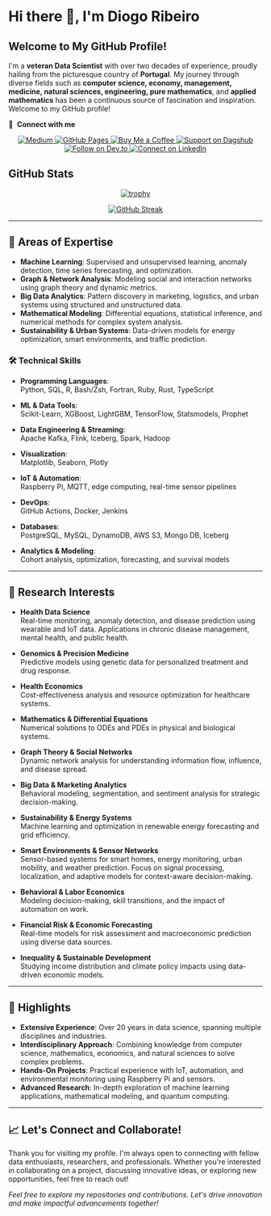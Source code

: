 # Hi there 👋, I'm Diogo Ribeiro

## Welcome to My GitHub Profile!

I'm a **veteran Data Scientist** with over two decades of experience, proudly hailing from the picturesque country of **Portugal**. My journey through diverse fields such as **computer science, economy, management, medicine, natural sciences, engineering, pure mathematics**, and **applied mathematics** has been a continuous source of fascination and inspiration. Welcome to my GitHub profile!

🔗 &nbsp;**Connect with me**

<div align="center">
  <a href="https://medium.com/@neverforget-1975">
    <img src="https://img.shields.io/badge/Medium-Follow%20Me-2bbc8a?logo=medium" alt="Medium" />
  </a>
  <a href="https://diogoribeiro7.github.io">
    <img src="https://img.shields.io/badge/GitHub%20Pages-Deployed-007BFF?logo=github" alt="GitHub Pages" />
  </a>
  <a href="https://buymeacoffee.com/diogoribeiro7">
    <img src="https://img.shields.io/badge/Buy%20Me%20a%20Coffee-Support%20Me-FFDD00" alt="Buy Me a Coffee" />
  </a>
  <a href="https://dagshub.com/DiogoRibeiro7">
    <img src="https://img.shields.io/badge/Support%20on-Dagshub-9cf" alt="Support on Dagshub" />
  </a>
  <a href="https://dev.to/diogoribeiro7">
    <img src="https://img.shields.io/badge/Follow%20on-Dev.to-blue" alt="Follow on Dev.to" />
  </a>
  <a href="https://www.linkedin.com/in/diogo-ribeiro-9094604a/">
    <img src="https://img.shields.io/badge/Connect%20on-LinkedIn-blue" alt="Connect on LinkedIn" />
  </a>
</div>

## GitHub Stats

<div align="center">
  <a href="https://github.com/ryo-ma/github-profile-trophy">
    <img src="https://github-profile-trophy.vercel.app/?username=DiogoRibeiro7&column=3&no-frame=true&theme=algolia" alt="trophy" />
  </a>
</div>

<p align="center">
  <a href="https://git.io/streak-stats">
    <img src="https://streak-stats.demolab.com?user=DiogoRibeiro7&theme=dark&hide_border=true&mode=weekly)](https://git.io/streak-stats" alt="GitHub Streak">
  </a>
</p>

<!-- <p align="center" >
	<picture>
	  <source media="(prefers-color-scheme: dark)"  srcset="https://raw.githubusercontent.com/DiogoRibeiro7/diogoribeiro7/main/profile-3d-contrib/night.svg" />
	  <source media="(prefers-color-scheme: light)" srcset="https://raw.githubusercontent.com/DiogoRibeiro7/diogoribeiro7/main/profile-3d-contrib/day.svg" />
	  <img alt="github profile contributions chart"    src="https://raw.githubusercontent.com/DiogoRibeiro7/diogoribeiro7/main/profile-3d-contrib/night.svg" />
	</picture>
</p> -->

<!--START_SECTION_LINES_OF_CODE:readme-info-->
<!--END_SECTION_LINES_OF_CODE:readme-info-->

---

## 🧠 Areas of Expertise

- **Machine Learning**: Supervised and unsupervised learning, anomaly detection, time series forecasting, and optimization.
- **Graph & Network Analysis**: Modeling social and interaction networks using graph theory and dynamic metrics.
- **Big Data Analytics**: Pattern discovery in marketing, logistics, and urban systems using structured and unstructured data.
- **Mathematical Modeling**: Differential equations, statistical inference, and numerical methods for complex system analysis.
- **Sustainability & Urban Systems**: Data-driven models for energy optimization, smart environments, and traffic prediction.

### 🛠️ **Technical Skills**

- **Programming Languages**:  
  Python, SQL, R, Bash/Zsh, Fortran, Ruby, Rust, TypeScript

- **ML & Data Tools**:  
  Scikit-Learn, XGBoost, LightGBM, TensorFlow, Statsmodels, Prophet

- **Data Engineering & Streaming**:  
  Apache Kafka, Flink, Iceberg, Spark, Hadoop

- **Visualization**:  
  Matplotlib, Seaborn, Plotly

- **IoT & Automation**:  
  Raspberry Pi, MQTT, edge computing, real-time sensor pipelines

- **DevOps**:  
  GitHub Actions, Docker, Jenkins

- **Databases**:  
  PostgreSQL, MySQL, DynamoDB, AWS S3, Mongo DB, Iceberg

- **Analytics & Modeling**:  
  Cohort analysis, optimization, forecasting, and survival models

---

## 🔭 Research Interests

- **Health Data Science**  
  Real-time monitoring, anomaly detection, and disease prediction using wearable and IoT data. Applications in chronic disease management, mental health, and public health.

- **Genomics & Precision Medicine**  
  Predictive models using genetic data for personalized treatment and drug response.

- **Health Economics**  
  Cost-effectiveness analysis and resource optimization for healthcare systems.

- **Mathematics & Differential Equations**  
  Numerical solutions to ODEs and PDEs in physical and biological systems.

- **Graph Theory & Social Networks**  
  Dynamic network analysis for understanding information flow, influence, and disease spread.

- **Big Data & Marketing Analytics**  
  Behavioral modeling, segmentation, and sentiment analysis for strategic decision-making.

- **Sustainability & Energy Systems**  
  Machine learning and optimization in renewable energy forecasting and grid efficiency.

- **Smart Environments & Sensor Networks**  
  Sensor-based systems for smart homes, energy monitoring, urban mobility, and weather prediction. Focus on signal processing, localization, and adaptive models for context-aware decision-making.

- **Behavioral & Labor Economics**  
  Modeling decision-making, skill transitions, and the impact of automation on work.

- **Financial Risk & Economic Forecasting**  
  Real-time models for risk assessment and macroeconomic prediction using diverse data sources.

- **Inequality & Sustainable Development**  
  Studying income distribution and climate policy impacts using data-driven economic models.

---

## 🌟 Highlights

- **Extensive Experience**: Over 20 years in data science, spanning multiple disciplines and industries.
- **Interdisciplinary Approach**: Combining knowledge from computer science, mathematics, economics, and natural sciences to solve complex problems.
- **Hands-On Projects**: Practical experience with IoT, automation, and environmental monitoring using Raspberry Pi and sensors.
- **Advanced Research**: In-depth exploration of machine learning applications, mathematical modeling, and quantum computing.

---

## 📈 Let's Connect and Collaborate!

Thank you for visiting my profile. I'm always open to connecting with fellow data enthusiasts, researchers, and professionals. Whether you're interested in collaborating on a project, discussing innovative ideas, or exploring new opportunities, feel free to reach out!

*Feel free to explore my repositories and contributions. Let's drive innovation and make impactful advancements together!*
